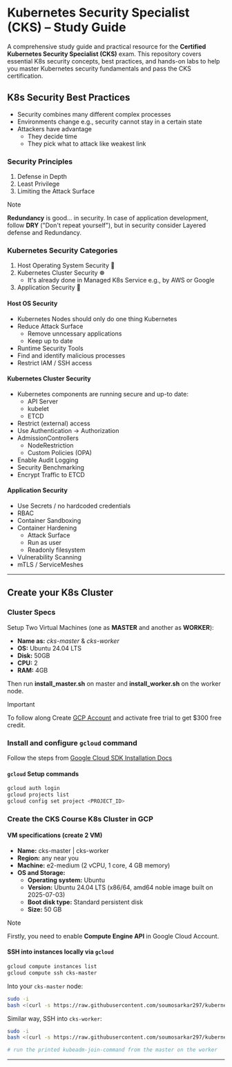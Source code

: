 # Kubernetes Security Specialist (CKS) – Study Guide

A comprehensive study guide and practical resource for the **Certified Kubernetes Security Specialist (CKS)** exam. This repository covers essential K8s security concepts, best practices, and hands-on labs to help you master Kubernetes security fundamentals and pass the CKS certification.

## K8s Security Best Practices

- Security combines many different complex processes
- Environments change e.g., security cannot stay in a certain state
- Attackers have advantage
  - They decide time
  - They pick what to attack like weakest link

### Security Principles

1. Defense in Depth
2. Least Privilege
3. Limiting the Attack Surface

> [!Note]
> **Redundancy** is good... in security. In case of application development, follow **DRY** ("Don't repeat yourself"), but in security consider Layered defense and Redundancy.

### Kubernetes Security Categories

1. Host Operating System Security 🐧
2. Kubernetes Cluster Security ☸️
    - It's already done in Managed K8s Service e.g., by AWS or Google
3. Application Security 🐳

#### Host OS Security

- Kubernetes Nodes should only do one thing Kubernetes
- Reduce Attack Surface
  - Remove unncessary applications
  - Keep up to date
- Runtime Security Tools
- Find and identify malicious processes
- Restrict IAM / SSH access

#### Kubernetes Cluster Security

- Kubernetes components are running secure and up-to date:
  - API Server
  - kubelet
  - ETCD
- Restrict (external) access
- Use Authentication → Authorization
- AdmissionControllers
  - NodeRestriction
  - Custom Policies (OPA)
- Enable Audit Logging
- Security Benchmarking
- Encrypt Traffic to ETCD

#### Application Security

- Use Secrets / no hardcoded credentials
- RBAC
- Container Sandboxing
- Container Hardening
  - Attack Surface
  - Run as user
  - Readonly filesystem
- Vulnerability Scanning
- mTLS / ServiceMeshes

---

## Create your K8s Cluster

### Cluster Specs

Setup Two Virtual Machines (one as **MASTER** and another as **WORKER**):

- **Name as:** *cks-master* & *cks-worker*
- **OS:** Ubuntu 24.04 LTS
- **Disk:** 50GB
- **CPU:** 2
- **RAM:** 4GB

Then run **install_master.sh** on master and **install_worker.sh** on the worker node.

> [!Important]
> To follow along Create [GCP Account](https://console.cloud.google.com/) and activate free trial to get $300 free credit.

### Install and configure `gcloud` command

Follow the steps from [Google Cloud SDK Installation Docs](https://cloud.google.com/sdk/docs/install)

#### `gcloud` Setup commands

```bash
gcloud auth login
gcloud projects list
gcloud config set project <PROJECT_ID>
```

### Create the CKS Course K8s Cluster in GCP

#### VM specifications (create 2 VM)

- **Name:** cks-master | cks-worker
- **Region:** any near you
- **Machine:** e2-medium (2 vCPU, 1 core, 4 GB memory)
- **OS and Storage:**
  - **Operating system:** Ubuntu
  - **Version:** Ubuntu 24.04 LTS (x86/64, amd64 noble image built on 2025-07-03)
  - **Boot disk type:** Standard persistent disk
  - **Size:** 50 GB

> [!Note]
> Firstly, you need to enable **Compute Engine API** in Google Cloud Account.

#### SSH into instances locally via `gcloud`

```bash
gcloud compute instances list
gcloud compute ssh cks-master
```

Into your `cks-master` node:

```bash
sudo -i
bash <(curl -s https://raw.githubusercontent.com/soumosarkar297/kubernetes-security-guide/main/cluster-setup/scripts/install_master.sh)
```

Similar way, SSH into `cks-worker`:

```bash
sudo -i
bash <(curl -s https://raw.githubusercontent.com/soumosarkar297/kubernetes-security-guide/main/cluster-setup/scripts/install_worker.sh)

# run the printed kubeadm-join-command from the master on the worker
```

---
